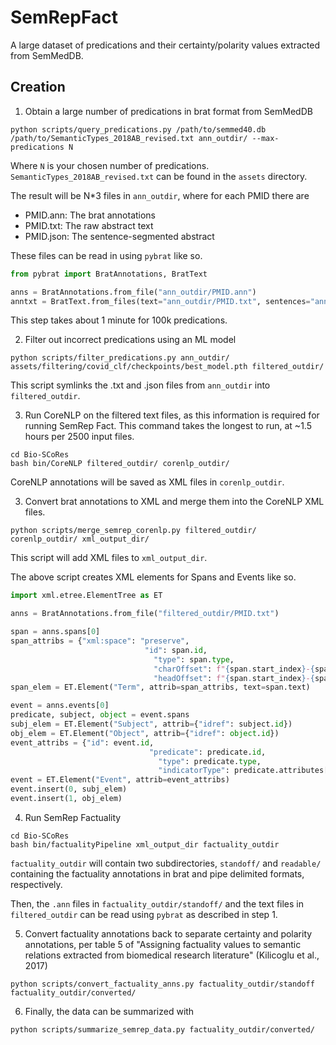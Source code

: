 # SemRepFact
A large dataset of predications and their certainty/polarity values extracted from SemMedDB.


## Creation

1. Obtain a large number of predications in brat format from SemMedDB

```
python scripts/query_predications.py /path/to/semmed40.db /path/to/SemanticTypes_2018AB_revised.txt ann_outdir/ --max-predications N
```

Where `N` is your chosen number of predications. 
`SemanticTypes_2018AB_revised.txt` can be found in the `assets` directory.

The result will be N*3 files in `ann_outdir`, where for each PMID there are

 * PMID.ann: The brat annotations
 * PMID.txt: The raw abstract text
 * PMID.json: The sentence-segmented abstract

These files can be read in using `pybrat` like so.

```python
from pybrat import BratAnnotations, BratText

anns = BratAnnotations.from_file("ann_outdir/PMID.ann")
anntxt = BratText.from_files(text="ann_outdir/PMID.txt", sentences="ann_outdir/PMID.json")
```

This step takes about 1 minute for 100k predications.


2. Filter out incorrect predications using an ML model


```
python scripts/filter_predications.py ann_outdir/ assets/filtering/covid_clf/checkpoints/best_model.pth filtered_outdir/
```

This script symlinks the .txt and .json files from `ann_outdir` into `filtered_outdir`.


3. Run CoreNLP on the filtered text files, as this information is required for running SemRep Fact. This command takes the longest to run, at ~1.5 hours per 2500 input files.

```
cd Bio-SCoRes
bash bin/CoreNLP filtered_outdir/ corenlp_outdir/
```

CoreNLP annotations will be saved as XML files in `corenlp_outdir`.


3. Convert brat annotations to XML and merge them into the CoreNLP XML files.

```
python scripts/merge_semrep_corenlp.py filtered_outdir/ corenlp_outdir/ xml_output_dir/
```

This script will add XML files to `xml_output_dir`.


The above script creates XML elements for Spans and Events like so.

```python
import xml.etree.ElementTree as ET

anns = BratAnnotations.from_file("filtered_outdir/PMID.txt")

span = anns.spans[0]
span_attribs = {"xml:space": "preserve",
							  "id": span.id,
								"type": span.type,
								"charOffset": f"{span.start_index}-{span.end_index}",
								"headOffset": f"{span.start_index}-{span.end_index}"}
span_elem = ET.Element("Term", attrib=span_attribs, text=span.text)

event = anns.events[0]
predicate, subject, object = event.spans
subj_elem = ET.Element("Subject", attrib={"idref": subject.id})
obj_elem = ET.Element("Object", attrib={"idref": object.id})
event_attribs = {"id": event.id,
							   "predicate": predicate.id,
								 "type": predicate.type,
								 "indicatorType": predicate.attributes["indicatorType"]}
event = ET.Element("Event", attrib=event_attribs)
event.insert(0, subj_elem)
event.insert(1, obj_elem)
```


4. Run SemRep Factuality

```
cd Bio-SCoRes
bash bin/factualityPipeline xml_output_dir factuality_outdir
```

`factuality_outdir` will contain two subdirectories, `standoff/` and `readable/` containing the factuality annotations in brat and pipe delimited formats, respectively.

Then, the `.ann` files in `factuality_outdir/standoff/` and the text files in `filtered_outdir` can be read using `pybrat` as described in step 1.


5. Convert factuality annotations back to separate certainty and polarity annotations, per table 5 of
"Assigning factuality values to semantic relations extracted from biomedical research literature" (Kilicoglu et al., 2017)

```
python scripts/convert_factuality_anns.py factuality_outdir/standoff factuality_outdir/converted/
```

6. Finally, the data can be summarized with 

```
python scripts/summarize_semrep_data.py factuality_outdir/converted/
```
